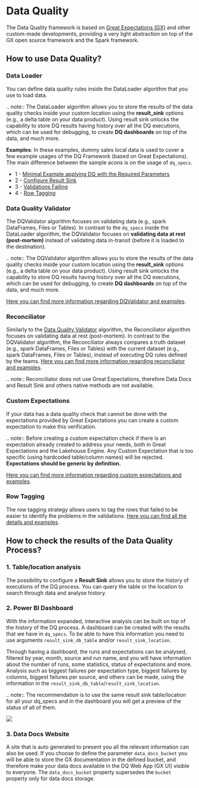 # Data Quality

The Data Quality framework is based on [Great Expectations (GX)](https://greatexpectations.io/) and other custom-made 
developments, providing a very light abstraction on top of the GX open source framework and the Spark framework.

## How to use Data Quality?

### Data Loader
You can define data quality rules inside the DataLoader algorithm that you use to load data.

.. note::
    The DataLoader algorithm allows you to store the results of the data quality checks inside your custom location
    using the **result_sink** options (e.g., a delta table on your data product). Using result sink unlocks the 
    capability to store DQ results having history over all the DQ executions, which can be used for debugging, 
    to create **DQ dashboards** on top of the data, and much more.

**Examples**:
In these examples, dummy sales local data is used to cover a few example usages of the DQ Framework
(based on Great Expectations).
The main difference between the sample acons is on the usage of `dq_specs`.
- 1 - [Minimal Example applying DQ with the Required Parameters](data_quality/minimal_example.html)
- 2 - [Configure Result Sink](data_quality/result_sink.html)
- 3 - [Validations Failing](data_quality/validations_failing.html)
- 4 - [Row Tagging](data_quality/row_tagging.html)

### Data Quality Validator

The DQValidator algorithm focuses on validating data (e.g., spark DataFrames, Files or Tables).
In contrast to the `dq_specs` inside the DataLoader algorithm, the DQValidator focuses on **validating data at rest 
(post-mortem)** instead of validating data in-transit (before it is loaded to the destination).

.. note::
    The DQValidator algorithm allows you to store the results of the data quality checks inside your custom location
    using the **result_sink** options (e.g., a delta table on your data product). Using result sink unlocks the
    capability to store DQ results having history over all the DQ executions, which can be used for debugging,
    to create **DQ dashboards** on top of the data, and much more.

[Here you can find more information regarding DQValidator and examples](data_quality/data_quality_validator.html).


### Reconciliator

Similarly to the [Data Quality Validator](#data-quality-validator) algorithm, the Reconciliator algorithm focuses on 
validating data at rest (post-mortem). In contrast to the DQValidator algorithm, the Reconciliator always compares a 
truth dataset (e.g., spark DataFrames, Files or Tables) with the current dataset (e.g., spark DataFrames, Files or 
Tables), instead of executing DQ rules defined by the teams. 
[Here you can find more information regarding reconciliator and examples](reconciliator.html).

.. note:: Reconciliator does not use Great Expectations, therefore Data Docs and Result Sink and others native methods are not available.

### Custom Expectations

If your data has a data quality check that cannot be done with the expectations provided by Great Expectations you 
can create a custom expectation to make this verification.

.. note:: 
    Before creating a custom expectation check if there is an expectation already created to address your needs, 
    both in Great Expectations and the Lakehouse Engine.
    Any Custom Expectation that is too specific (using hardcoded table/column names) will be rejected.
    **Expectations should be generic by definition.**

[Here you can find more information regarding custom expectations and examples](data_quality/custom_expectations.html).

### Row Tagging
The row tagging strategy allows users to tag the rows that failed to be easier to identify the problems 
in the validations. [Here you can find all the details and examples](data_quality/row_tagging.html).

## How to check the results of the Data Quality Process?

### 1. Table/location analysis
The possibility to configure a **Result Sink** allows you to store the history of executions of the DQ process. 
You can query the table or the location to search through data and analyse history.

### 2. Power BI Dashboard 
With the information expanded, interactive analysis can be built on top of the history of the DQ process.
A dashboard can be created with the results that we have in `dq_specs`. To be able to have this information you 
need to use arguments `result_sink_db_table` and/or `result_sink_location`.

Through having a dashboard, the runs and expectations can be analysed, filtered by year, month, source and 
run name, and you will have information about the number of runs, some statistics, status of expectations and more. 
Analysis such as biggest failures per expectation type, biggest failures by columns, biggest failures per source, 
and others can be made, using the information in the `result_sink_db_table`/`result_sink_location`.

.. note:: 
    The recommendation is to use the same result sink table/location for all your dq_specs and 
    in the dashboard you will get a preview of the status of all of them.

<img src="../assets/img/dq_dashboard.png?raw=true" style="max-width: 800px; height: auto; "/>

### 3. Data Docs Website
A site that is auto generated to present you all the relevant information can also be used. If you choose to define 
the parameter `data_docs_bucket` you will be able to store the GX documentation in the defined bucket,
and therefore make your data docs available in the DQ Web App (GX UI) visible to everyone. 
The `data_docs_bucket` property supersedes the `bucket` property only for data docs storage.

